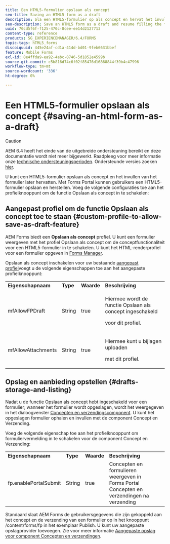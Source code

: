 ```yaml
---
title: Een HTML5-formulier opslaan als concept
seo-title: Saving an HTML5 form as a draft
description: Sla een HTML5-formulier op als concept en hervat het invullen van het formulier in een later stadium.
seo-description: Save an HTML5 form as a draft and resume filling the form at a later stage.
uuid: 70cd5f6f-f125-470c-8cee-ee14d2127713
content-type: reference
products: SG_EXPERIENCEMANAGER/6.4/FORMS
topic-tags: hTML5_forms
discoiquuid: 445e24af-cd1a-414d-bd01-9feb6631bbef
feature: Mobile Forms
exl-id: 8e4ffda9-ea92-4abc-8746-5d1852e4599b
source-git-commit: c5b816d74c6f02f85476d16868844f39b4c47996
workflow-type: tm+mt
source-wordcount: '336'
ht-degree: 0%

---
```


# Een HTML5-formulier opslaan als concept {#saving-an-html-form-as-a-draft}

>[!CAUTION]
>
>AEM 6.4 heeft het einde van de uitgebreide ondersteuning bereikt en deze documentatie wordt niet meer bijgewerkt. Raadpleeg voor meer informatie onze [technische ondersteuningsperioden](https://helpx.adobe.com/support/programs/eol-matrix.html). Ondersteunde versies zoeken [hier](https://experienceleague.adobe.com/docs/).

U kunt een HTML5-formulier opslaan als concept en het invullen van het formulier later hervatten. Met Forms Portal kunnen gebruikers een HTML5-formulier opslaan en herstellen. Voeg de volgende configuraties toe aan het profielknooppunt om de functie Opslaan als concept in te schakelen:

## Aangepast profiel om de functie Opslaan als concept toe te staan {#custom-profile-to-allow-save-as-draft-feature}

AEM Forms biedt een **Opslaan als concept** profiel. U kunt een formulier weergeven met het profiel Opslaan als concept om de conceptfunctionaliteit voor een HTML5-formulier in te schakelen. U kunt het HTML-renderprofiel voor een formulier opgeven in [Forms Manager](/help/forms/using/introduction-managing-forms.md).

Opslaan als concept inschakelen voor uw bestaande [aangepast profiel](/help/forms/using/custom-profile.md)voegt u de volgende eigenschappen toe aan het aangepaste profielknooppunt:

<table> 
 <tbody> 
  <tr> 
   <td><strong>Eigenschapnaam</strong></td> 
   <td><strong>Type</strong></td> 
   <td><strong>Waarde</strong></td> 
   <td><strong>Beschrijving</strong></td> 
  </tr> 
  <tr> 
   <td>mfAllowFPDraft</td> 
   <td>String</td> 
   <td>true</td> 
   <td><p>Hiermee wordt de functie Opslaan als concept ingeschakeld</p> <p>voor dit profiel.</p> </td> 
  </tr> 
  <tr> 
   <td>mfAllowAttachments</td> 
   <td>String</td> 
   <td>true</td> 
   <td><p>Hiermee kunt u bijlagen uploaden</p> <p>met dit profiel.</p> </td> 
  </tr> 
 </tbody> 
</table>

## Opslag en aanbieding opstellen {#drafts-storage-and-listing}

Nadat u de functie Opslaan als concept hebt ingeschakeld voor een formulier; wanneer het formulier wordt opgeslagen, wordt het weergegeven in het dialoogvenster [Concepten en verzendingscomponent](/help/forms/using/draft-submission-component.md). U kunt het opgeslagen formulier ophalen en invullen met de component Concept en Verzending.

Voeg de volgende eigenschap toe aan het profielknooppunt om formuliervermelding in te schakelen voor de component Concept en Verzending:

<table> 
 <tbody> 
  <tr> 
   <td><strong>Eigenschapnaam</strong></td> 
   <td><strong>Type</strong></td> 
   <td><strong>Waarde</strong></td> 
   <td><strong>Beschrijving</strong></td> 
  </tr> 
  <tr> 
   <td>fp.enablePortalSubmit</td> 
   <td>String</td> 
   <td>true</td> 
   <td>Concepten en formulieren weergeven in<br /> Forms Portal Concepten en verzendingen na verzending</td> 
  </tr> 
 </tbody> 
</table>

Standaard slaat AEM Forms de gebruikersgegevens die zijn gekoppeld aan het concept en de verzending van een formulier op in het knooppunt /content/forms/fp in het exemplaar Publish. U kunt uw aangepaste opslagprovider toevoegen. Zie voor meer informatie [Aangepaste opslag voor component Concepten en verzendingen](/help/forms/using/adding-custom-storage-provider-forms.md).
